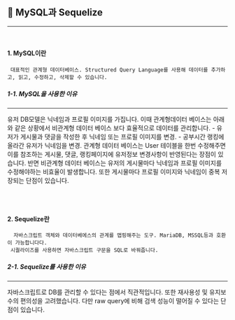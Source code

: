 ## 🐬 MySQL과 Sequelize

---
<br>

#### 1. MySQL이란

     대표적인 관계형 데이터베이스. Structured Query Language를 사용해 데이터를 추가하고, 읽고, 수정하고, 삭제할 수 있습니다.


##### 1-1. MySQL을 사용한 이유
<hr>
유저 DB모델은 닉네임과 프로필 이미지를 가집니다. 이때 관계형데이터 베이스는 아래와 같은 상황에서 비관계형 데이터 베이스 보다 효율적으로 데이터를 관리합니다.
   - 유저가 게시물과 댓글을 작성한 후 닉네임 또는 프로필 이미지를 변경.
   - 공부시간 랭킹에 올라간 유저가 닉네임을 변경.
관계형 데이터 베이스는 User 테이블을 한번 수정해주면 이를 참조하는 게시물, 댓글, 랭킹페이지에 유저정보 변경사항이 반영된다는 장점이 있습니다.
반면 비관계형 데이터 베이스는 유저의 게시물마다 닉네임과 프로필 이미지를 수정해야하는 비효율이 발생합니다. 또한 게시물마다 프로필 이미지와 닉네임이 중복 저장되는 단점이 있습니다.

<br><br>

#### 2. Sequelize란

      자바스크립트 객체와 데이터베에스의 관계를 맵핑해주는 도구. MariaDB, MSSQL등과 호환이 가능합니다다. 
     시퀄라이즈를 사용하면 자바스크립트 구문을 SQL로 바꿔줍니다.

##### 2-1. Sequelize를 사용한 이유
<hr>
자바스크립트로 DB를 관리할 수 있다는 점에서 직관적입니다. 또한 재사용성 및 유지보수의 편의성을 고려했습니다. 다만 raw query에 비해 검색 성능이 떨어질 수 있다는 단점이 있습니다.
